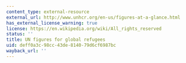 ```yaml
---
content_type: external-resource
external_url: http://www.unhcr.org/en-us/figures-at-a-glance.html
has_external_license_warning: true
license: https://en.wikipedia.org/wiki/All_rights_reserved
status: ''
title: UN figures for global refugees
uid: deff0a3c-98cc-43de-8140-79d6cf6987bc
wayback_url: ''
---
```

